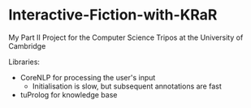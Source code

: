 # Interactive-Fiction-with-KRaR
My Part II Project for the Computer Science Tripos at the University of Cambridge

Libraries:
 - CoreNLP for processing the user's input
    - Initialisation is slow, but subsequent annotations are fast
 - tuProlog for knowledge base

